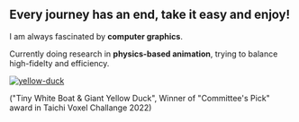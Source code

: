 ## Every journey has an end, take it easy and enjoy!

I am always fascinated by **computer graphics**.

Currently doing research in **physics-based animation**, trying to balance high-fidelty and efficiency.

[![yellow-duck](https://user-images.githubusercontent.com/47491676/182266723-b3d46979-5d81-4d30-95c1-e86f290d044f.gif)](https://github.com/zhehaoli1999/Taichi-voxel-challenge)

("Tiny White Boat & Giant Yellow Duck", Winner of "Committee's Pick" award in Taichi Voxel Challange 2022)

<!--
**zhehaoli1999/zhehaoli1999** is a ✨ _special_ ✨ repository because its `README.md` (this file) appears on your GitHub profile.

Here are some ideas to 
get you started:

- 🔭 I’m currently working on ...
- 🌱 I’m currently learning ...
- 👯 I’m looking to collaborate on ...
- 🤔 I’m looking for help with ...
- 💬 Ask me about ...
- 📫 How to reach me: ...
- 😄 Pronouns: ...
- ⚡ Fun fact: ...
-->
